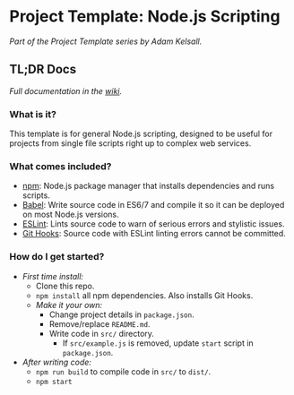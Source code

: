 # Project Template: Node.js Scripting

*Part of the Project Template series by Adam Kelsall.*  

## TL;DR Docs

*Full documentation in the [wiki](https://github.com/adamkelsall/boilerplate-nodejs/wiki).*

### What is it?

This template is for general Node.js scripting, designed to be useful for projects from single file
scripts right up to complex web services.

### What comes included?

- [npm](https://www.npmjs.com/): Node.js package manager that installs dependencies and runs
  scripts.
- [Babel](https://babeljs.io/): Write source code in ES6/7 and compile it so it can be deployed on
  most Node.js versions.
- [ESLint](http://eslint.org/): Lints source code to warn of serious errors and stylistic issues.
- [Git Hooks](https://git-scm.com/book/en/v2/Customizing-Git-Git-Hooks): Source code with
  ESLint linting errors cannot be committed.

### How do I get started?

- *First time install:*
  - Clone this repo.
  - `npm install` all npm dependencies. Also installs Git Hooks.
  - *Make it your own:*
    - Change project details in `package.json`.
    - Remove/replace `README.md`.
    - Write code in `src/` directory.
      - If `src/example.js` is removed, update `start` script in `package.json`.
- *After writing code:*
  - `npm run build` to compile code in `src/` to `dist/`.
  - `npm start`
